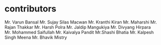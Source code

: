 # contributors
Mr. Varun Bansal
Mr. Sujay Silas Macwan
Mr. Kranthi Kiran
Mr. Maharshi
Mr. Rajan Thakkar
Mr. Harsh Polra
Mr. Jaldip Mangukiya
Mr. Divyang Hirpara
Mr. Mohammed Saifullah
Mr. Kaivalya Pandit
Mr.Shashi Bhatia
Mr. Kalpesh Singh Meena
Mr. Bhavik Mistry